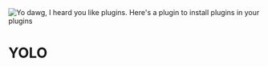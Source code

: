 <img src="http://f.cl.ly/items/153T2k452W0u240f0W2G/pluginception.jpg" alt="Yo dawg, I heard you like plugins. Here's a plugin to install plugins in your plugins"/>

# YOLO
